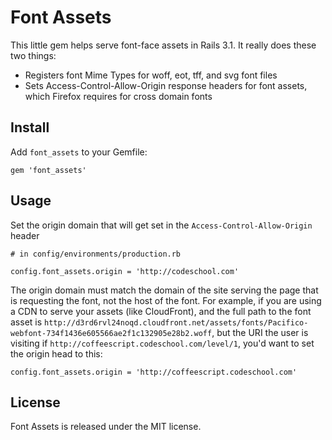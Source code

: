 Font Assets
=============

This little gem helps serve font-face assets in Rails 3.1.  It really does these two things:

 * Registers font Mime Types for woff, eot, tff, and svg font files
 * Sets Access-Control-Allow-Origin response headers for font assets, which Firefox requires for cross domain fonts

Install
-------

Add `font_assets` to your Gemfile:

    gem 'font_assets'


Usage
-----

Set the origin domain that will get set in the `Access-Control-Allow-Origin` header

    # in config/environments/production.rb

    config.font_assets.origin = 'http://codeschool.com'

The origin domain must match the domain of the site serving the page that is requesting the font, not the host of the font.  For example, if you are using a CDN to serve your assets (like CloudFront), and the full path to the font asset is `http://d3rd6rvl24noqd.cloudfront.net/assets/fonts/Pacifico-webfont-734f1436e605566ae2f1c132905e28b2.woff`, but the URI the user is visiting if `http://coffeescript.codeschool.com/level/1`, you'd want to set the origin head to this:

    config.font_assets.origin = 'http://coffeescript.codeschool.com'


License
-------

Font Assets is released under the MIT license.
